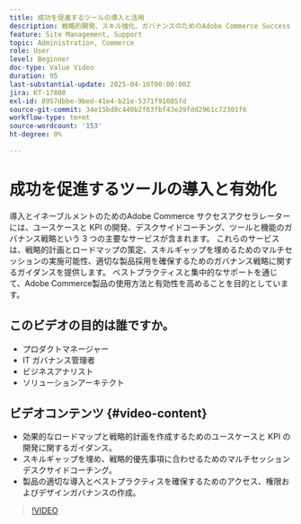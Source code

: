 ```yaml
---
title: 成功を促進するツールの導入と活用
description: 戦略的開発、スキル強化、ガバナンスのためのAdobe Commerce Success Accelerator の採用とイネーブルメントについて説明します。
feature: Site Management, Support
topic: Administration, Commerce
role: User
level: Beginner
doc-type: Value Video
duration: 95
last-substantial-update: 2025-04-16T00:00:00Z
jira: KT-17808
exl-id: 8957dbbe-9bed-41e4-b21e-5371f91085fd
source-git-commit: 34e15bd8c440b2f63fbf43e29fdd2961c72301f6
workflow-type: tm+mt
source-wordcount: '153'
ht-degree: 0%

---
```


# 成功を促進するツールの導入と有効化

導入とイネーブルメントのためのAdobe Commerce サクセスアクセラレーターには、ユースケースと KPI の開発、デスクサイドコーチング、ツールと機能のガバナンス戦略という 3 つの主要なサービスが含まれます。 これらのサービスは、戦略的計画とロードマップの策定、スキルギャップを埋めるためのマルチセッションの実施可能性、適切な製品採用を確保するためのガバナンス戦略に関するガイダンスを提供します。 ベストプラクティスと集中的なサポートを通じて、Adobe Commerce製品の使用方法と有効性を高めることを目的としています。

## このビデオの目的は誰ですか。

* プロダクトマネージャー
* IT ガバナンス管理者
* ビジネスアナリスト
* ソリューションアーキテクト

## ビデオコンテンツ {#video-content}

* 効果的なロードマップと戦略的計画を作成するためのユースケースと KPI の開発に関するガイダンス。
* スキルギャップを埋め、戦略的優先事項に合わせるためのマルチセッションデスクサイドコーチング。
* 製品の適切な導入とベストプラクティスを確保するためのアクセス、権限およびデザインガバナンスの作成。

>[!VIDEO](https://video.tv.adobe.com/v/3457657/?learn=on&enablevpops)

